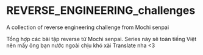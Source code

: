 # REVERSE_ENGINEERING_challenges
A collection of reverse engineering challenge from Mochi senpai

Tổng hợp các bài tập reverse từ Mochi senpai.
Series này sẽ toàn tiếng Việt nên mấy ông bạn nước ngoài chịu khó xài Translate nha <3